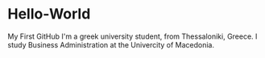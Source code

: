 # Hello-World
My First GitHub
I'm a greek university student, from Thessaloniki, Greece.
I study Business Administration at the Univercity of Macedonia.
